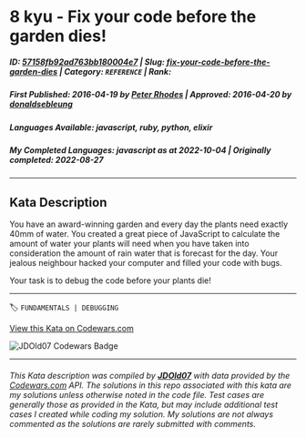 # 8 kyu - Fix your code before the garden dies! 

##### **ID**: [57158fb92ad763bb180004e7](https://www.codewars.com/kata/57158fb92ad763bb180004e7) | **Slug**: [fix-your-code-before-the-garden-dies](https://www.codewars.com/kata/57158fb92ad763bb180004e7) | **Category**: `REFERENCE` | **Rank**: <span style="color:white">8 kyu</span>

##### **First Published**: 2016-04-19 ***by*** [Peter Rhodes](https://www.codewars.com/users/Peter%20Rhodes) | **Approved**: 2016-04-20 ***by*** [donaldsebleung](https://www.codewars.com/users/donaldsebleung)

##### **Languages Available**: javascript, ruby, python, elixir

##### **My Completed Languages**: javascript ***as at*** 2022-10-04 | **Originally completed**: 2022-08-27

---

## Kata Description


You have an award-winning garden and every day the plants need exactly 40mm of water. You created a great piece of JavaScript to calculate the amount of water your plants will need when you have taken into consideration the amount of rain water that is forecast for the day. Your jealous neighbour hacked your computer and filled your code with bugs. 



Your task is to debug the code before your plants die!



---


🏷 `FUNDAMENTALS | DEBUGGING`


[View this Kata on Codewars.com](https://www.codewars.com/kata/57158fb92ad763bb180004e7)

![](https://www.codewars.com/users/jdold07/badges/large "JDOld07 Codewars Badge")

---

###### *This Kata description was compiled by [**JDOld07**](https://tpstech.dev) with data provided by the [Codewars.com](https://www.codewars.com) API.  The solutions in this repo associated with this kata are my solutions unless otherwise noted in the code file.  Test cases are generally those as provided in the Kata, but may include additional test cases I created while coding my solution.  My solutions are not always commented as the solutions are rarely submitted with comments.*
